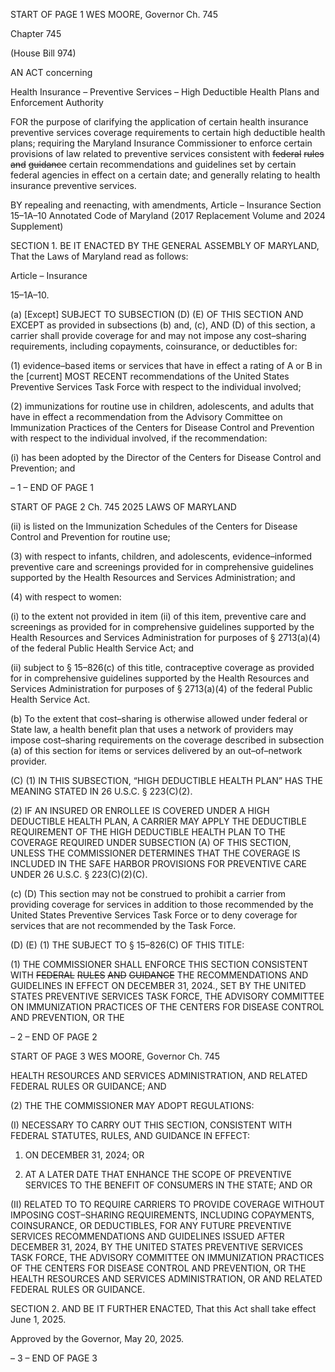 START OF PAGE 1
WES MOORE, Governor Ch. 745

Chapter 745

(House Bill 974)

AN ACT concerning

Health Insurance – Preventive Services – High Deductible Health Plans and
Enforcement Authority

FOR the purpose of clarifying the application of certain health insurance preventive services
coverage requirements to certain high deductible health plans; requiring the
Maryland Insurance Commissioner to enforce certain provisions of law related to
preventive services consistent with ~~federal~~ ~~rules~~ ~~and~~ ~~guidance~~ certain
recommendations and guidelines set by certain federal agencies in effect on a certain
date; and generally relating to health insurance preventive services.

BY repealing and reenacting, with amendments,
Article – Insurance
Section 15–1A–10
Annotated Code of Maryland
(2017 Replacement Volume and 2024 Supplement)

SECTION 1. BE IT ENACTED BY THE GENERAL ASSEMBLY OF MARYLAND,
That the Laws of Maryland read as follows:

Article – Insurance

15–1A–10.

(a) [Except] SUBJECT TO SUBSECTION (D) (E) OF THIS SECTION AND EXCEPT
as provided in subsections (b) and, (c), AND (D) of this section, a carrier shall provide
coverage for and may not impose any cost–sharing requirements, including copayments,
coinsurance, or deductibles for:

(1) evidence–based items or services that have in effect a rating of A or B
in the [current] MOST RECENT recommendations of the United States Preventive Services
Task Force with respect to the individual involved;

(2) immunizations for routine use in children, adolescents, and adults that
have in effect a recommendation from the Advisory Committee on Immunization Practices
of the Centers for Disease Control and Prevention with respect to the individual involved,
if the recommendation:

(i) has been adopted by the Director of the Centers for Disease
Control and Prevention; and

– 1 –
END OF PAGE 1

START OF PAGE 2
Ch. 745 2025 LAWS OF MARYLAND

(ii) is listed on the Immunization Schedules of the Centers for
Disease Control and Prevention for routine use;

(3) with respect to infants, children, and adolescents, evidence–informed
preventive care and screenings provided for in comprehensive guidelines supported by the
Health Resources and Services Administration; and

(4) with respect to women:

(i) to the extent not provided in item (ii) of this item, preventive care
and screenings as provided for in comprehensive guidelines supported by the Health
Resources and Services Administration for purposes of § 2713(a)(4) of the federal Public
Health Service Act; and

(ii) subject to § 15–826(c) of this title, contraceptive coverage as
provided for in comprehensive guidelines supported by the Health Resources and Services
Administration for purposes of § 2713(a)(4) of the federal Public Health Service Act.

(b) To the extent that cost–sharing is otherwise allowed under federal or State
law, a health benefit plan that uses a network of providers may impose cost–sharing
requirements on the coverage described in subsection (a) of this section for items or services
delivered by an out–of–network provider.

(C) (1) IN THIS SUBSECTION, “HIGH DEDUCTIBLE HEALTH PLAN” HAS
THE MEANING STATED IN 26 U.S.C. § 223(C)(2).

(2) IF AN INSURED OR ENROLLEE IS COVERED UNDER A HIGH
DEDUCTIBLE HEALTH PLAN, A CARRIER MAY APPLY THE DEDUCTIBLE REQUIREMENT
OF THE HIGH DEDUCTIBLE HEALTH PLAN TO THE COVERAGE REQUIRED UNDER
SUBSECTION (A) OF THIS SECTION, UNLESS THE COMMISSIONER DETERMINES THAT
THE COVERAGE IS INCLUDED IN THE SAFE HARBOR PROVISIONS FOR PREVENTIVE
CARE UNDER 26 U.S.C. § 223(C)(2)(C).

(c) (D) This section may not be construed to prohibit a carrier from providing
coverage for services in addition to those recommended by the United States Preventive
Services Task Force or to deny coverage for services that are not recommended by the Task
Force.

(D) (E) (1) THE SUBJECT TO § 15–826(C) OF THIS TITLE:

(1) THE COMMISSIONER SHALL ENFORCE THIS SECTION CONSISTENT
WITH ~~FEDERAL~~ ~~RULES~~ ~~AND~~ ~~GUIDANCE~~ THE RECOMMENDATIONS AND GUIDELINES
IN EFFECT ON DECEMBER 31, 2024., SET BY THE UNITED STATES PREVENTIVE
SERVICES TASK FORCE, THE ADVISORY COMMITTEE ON IMMUNIZATION
PRACTICES OF THE CENTERS FOR DISEASE CONTROL AND PREVENTION, OR THE

– 2 –
END OF PAGE 2

START OF PAGE 3
WES MOORE, Governor Ch. 745

HEALTH RESOURCES AND SERVICES ADMINISTRATION, AND RELATED FEDERAL
RULES OR GUIDANCE; AND

(2) THE THE COMMISSIONER MAY ADOPT REGULATIONS:

(I) NECESSARY TO CARRY OUT THIS SECTION, CONSISTENT
WITH FEDERAL STATUTES, RULES, AND GUIDANCE IN EFFECT:

1. ON DECEMBER 31, 2024; OR

2. AT A LATER DATE THAT ENHANCE THE SCOPE OF
PREVENTIVE SERVICES TO THE BENEFIT OF CONSUMERS IN THE STATE; AND OR

(II) RELATED TO TO REQUIRE CARRIERS TO PROVIDE
COVERAGE WITHOUT IMPOSING COST–SHARING REQUIREMENTS, INCLUDING
COPAYMENTS, COINSURANCE, OR DEDUCTIBLES, FOR ANY FUTURE PREVENTIVE
SERVICES RECOMMENDATIONS AND GUIDELINES ISSUED AFTER DECEMBER 31,
2024, BY THE UNITED STATES PREVENTIVE SERVICES TASK FORCE, THE ADVISORY
COMMITTEE ON IMMUNIZATION PRACTICES OF THE CENTERS FOR DISEASE
CONTROL AND PREVENTION, OR THE HEALTH RESOURCES AND SERVICES
ADMINISTRATION, OR AND RELATED FEDERAL RULES OR GUIDANCE.

SECTION 2. AND BE IT FURTHER ENACTED, That this Act shall take effect June
1, 2025.

Approved by the Governor, May 20, 2025.

– 3 –
END OF PAGE 3